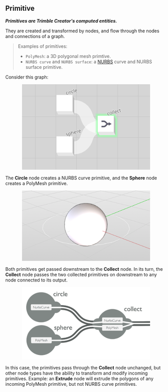 ## Primitive

**_Primitives are Trimble Creator's computed entities._**

They are created and transformed by nodes, and flow through the nodes and connections of a graph.

> Examples of primitives:
> 
> * `PolyMesh`: a 3D polygonal mesh primtive.
> * `NURBS curve` and `NURBS surface`: a <a href="https://en.wikipedia.org/wiki/Non-uniform_rational_B-spline" target="_blank">NURBS</a> curve and NURBS surface primitive.


Consider this graph:

<p align="center">
  <img width="400" src="images/CollectSphereAndCircle.png"/>
</p>

The **Circle** node creates a NURBS curve primitive, and the **Sphere** node creates a PolyMesh primitive.


<p align="center">
  <img width="400" src="images/CircleAndSphere.png"/>
</p>

Both primitives get passed downstream to the **Collect** node. In its turn, the **Collect** node passes the two collected primitives on downstream to any node connected to its output.

<p align="center">
  <img width="400" src="images/PrimitiveFlow.png"/>
</p>

In this case, the primitives pass through the **Collect** node unchanged, but other node types have the ability to transform and modify incoming primitives. Example: an **Extrude** node will extrude the polygons of any incoming PolyMesh primitive, but not NURBS curve primitives.